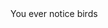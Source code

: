 <!DOCTYPE html>
<html lang="en US">
<head> You ever notice birds 
    <title> Escape into Nature 

</title>
</head>
